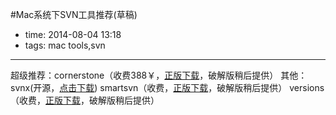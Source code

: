 #Mac系统下SVN工具推荐(草稿)

- time: 2014-08-04 13:18
- tags: mac tools,svn

---
超级推荐：cornerstone（收费388￥，<a href="https://itunes.apple.com/cn/app/cornerstone/id404789253?mt=12">正版下载</a>，破解版稍后提供）
其他：
svnx(开源，<a href="http://code.google.com/p/svnx/downloads/list">点击下载</a>) 
smartsvn（收费，<a href="https://www.wandisco.com/store/smartsvn-professional">正版下载</a>，破解版稍后提供）
versions（收费，<a href="http://www.versionsapp.com/">正版下载</a>，破解版稍后提供）

